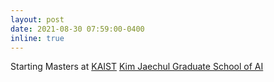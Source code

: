 ```yaml
---
layout: post
date: 2021-08-30 07:59:00-0400
inline: true
---
```


Starting Masters at <a href='https://www.kaist.ac.kr/en/'>KAIST</a> <a href='https://gsai.kaist.ac.kr/'>Kim Jaechul Graduate School of AI </a>
